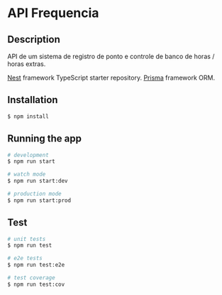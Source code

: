 # API Frequencia

## Description

API de um sistema de registro de ponto e controle de banco de horas / horas extras.

[Nest](https://github.com/nestjs/nest) framework TypeScript starter repository.
[Prisma](https://www.prisma.io/docs/getting-started) framework ORM.

## Installation

```bash
$ npm install
```

## Running the app

```bash
# development
$ npm run start

# watch mode
$ npm run start:dev

# production mode
$ npm run start:prod
```

## Test

```bash
# unit tests
$ npm run test

# e2e tests
$ npm run test:e2e

# test coverage
$ npm run test:cov
```